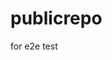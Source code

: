# publicrepo
for e2e test











































































































































































































































































































































































































































































































































































































































































































































































































































































































































































































































































































































































































































































































































































































































































































































































































































































































































































































































































































































































































































































































































































































































































































































































































































































































































































































































































































































































































































































































































































































































































































































































































































































































































































































































































































































































































































































































































































































































































































